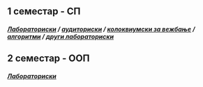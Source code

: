 ## 1 семестар - СП
##### [Лабораториски](https://github.com/krembanan4e/Materijali-za-na-fakultet/tree/main/SP/labs) / [аудиториски](https://github.com/krembanan4e/Materijali-za-na-fakultet/tree/main/SP/auditoriski) / [колоквиумски за вежбање](https://github.com/krembanan4e/Materijali-za-na-fakultet/tree/main/SP/za%20vezhbanje) / [алгоритми](https://github.com/krembanan4e/Materijali-za-na-fakultet/tree/main/SP/random) / [други лабораториски](https://github.com/krembanan4e/Materijali-za-na-fakultet/tree/main/SP/dopolnitelni%20labs)
## 2 семестар - ООП
##### [Лабораториски](https://github.com/krembanan4e/Materijali-za-na-fakultet/tree/main/OOP/labs)
